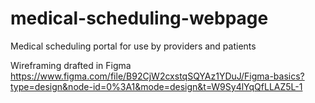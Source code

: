 # medical-scheduling-webpage
Medical scheduling portal for use by providers and patients

Wireframing drafted in Figma https://www.figma.com/file/B92CjW2cxstqSQYAz1YDuJ/Figma-basics?type=design&node-id=0%3A1&mode=design&t=W9Sy4lYqQfLLAZ5L-1  
